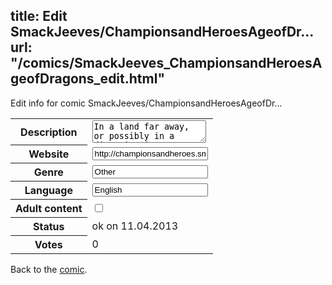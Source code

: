 title: Edit SmackJeeves/ChampionsandHeroesAgeofDr...
url: "/comics/SmackJeeves_ChampionsandHeroesAgeofDragons_edit.html"
---
Edit info for comic SmackJeeves/ChampionsandHeroesAgeofDr...

<form name="comic" action="http://gaepostmail.appengine.com/comic" name="post">
<table class="comicinfo">
<tr>
<th>Description</th><td><textarea name="description">In a land far away, or possibly in a dimension just next to us, lies the lands of Thedas. The world of Thedas is made up by endless possibilities - a man can be a mage, a rogue, a warrior, even a woman. From the Free Marches to Ferelden we find champions and heroes saving the world... poorly. Updates Mondays. All hail Bioware.</textarea></td>
</tr>
<tr>
<th>Website</th><td><input type="text" name="url" value="http://championsandheroes.smackjeeves.com/comics/"/></td>
</tr>
<tr>
<th>Genre</th><td><input type="text" name="genre" value="Other"/></td>
</tr>
<tr>
<th>Language</th><td><input type="text" name="language" value="English"/></td>
</tr>
<tr>
<th>Adult content</th><td><input type="checkbox" name="adult" value="adult" /></td>
</tr>
<tr>
<th>Status</th><td>ok on 11.04.2013</td>
</tr>
<tr>
<th>Votes</th><td>0</div></td>
</tr>
</table>
</form>

Back to the [comic](/comics/SmackJeeves_ChampionsandHeroesAgeofDragons.html).
